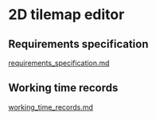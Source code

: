 # 2D tilemap editor

## Requirements specification

[requirements_specification.md](https://github.com/0tso/ot-harjoitustyo/blob/main/documentation/requirements_specification.md)

## Working time records

[working_time_records.md](https://github.com/0tso/ot-harjoitustyo/blob/main/documentation/working_time_records.md)
